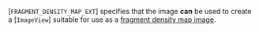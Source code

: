 [`FRAGMENT_DENSITY_MAP_EXT`] specifies that the
image  **can**  be used to create a [`ImageView`] suitable for use as a
[fragment density map image](https://www.khronos.org/registry/vulkan/specs/1.3-extensions/html/vkspec.html#fragmentdensitymapops).